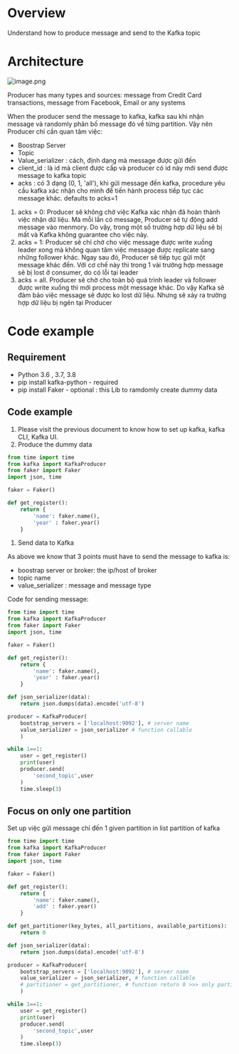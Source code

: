 # Overview

Understand how to produce message and send to the Kafka topic 

# Architecture
![image.png](https://images.viblo.asia/f72b4941-6c19-47e3-a7c1-183ab924f909.png)

Producer has many types and sources: message from Credit Card transactions, message from Facebook, Email or any systems

When the producer send the message to kafka, kafka sau khi nhận message và randomly phân bố message đó về từng partition. Vậy nên Producer chỉ cần quan tâm việc:

- Boostrap Server
- Topic
- Value_serializer : cách, định dạng mà message được gửi đến
- client_id : là id mà client được cấp và producer có id này mới send được message to kafka topic
- acks :  có 3 dạng (0, 1, 'all'), khi gửi message đến kafka, procedure yêu cầu kafka xác nhận cho mình để tiến hành process tiếp tục các message khác. defaults to acks=1
1. acks = 0: Producer sẽ không chờ việc Kafka xác nhận đã hoàn thành việc nhận dữ liệu. Mà mỗi lần có message, Producer sẽ tự động add message vào menmory. Do vậy, trong một số trường hợp dữ liệu sẽ bị mất và Kafka không guarantee cho việc này.
2. acks = 1: Producer sẽ chỉ chờ cho việc message được write xuống leader xong mà không quan tâm việc message được replicate sang những follower khác. Ngay sau đó, Producer sẽ tiếp tục gửi một message khác đến. Với cơ chế này thì trong 1 vài trường hợp message sẽ bị lost ở consumer, do có lỗi tại leader
3. acks = all. Producer sẽ chờ cho toàn bộ quá trình leader và follower được write xuống thì mới process một message khác. Do vậy Kafka sẽ đảm bảo việc message sẽ được ko lost dữ liệu. Nhưng sẽ xảy ra trường hợp dữ liệu bị ngẽn tại Producer

# Code example

## Requirement

- Python 3.6 , 3.7, 3.8
- pip install kafka-python - required
- pip install Faker - optional :  this Lib to ramdomly create dummy data

## Code example

1. Please visit the previous document to know how to set up kafka, kafka CLI, Kafka UI.
2. Produce the dummy data

```python
from time import time
from kafka import KafkaProducer
from faker import Faker
import json, time

faker = Faker()

def get_register():
    return {
        'name': faker.name(),
        'year' : faker.year()
    }
```

1. Send data to Kafka

As above we know that 3 points must have to send the message to kafka is: 

- boostrap server or broker: the ip/host of broker
- topic name
- value_serializer : message and message type

Code for sending message:

```python
from time import time
from kafka import KafkaProducer
from faker import Faker
import json, time

faker = Faker()

def get_register():
    return {
        'name': faker.name(),
        'year' : faker.year()
    }

def json_serializer(data):
    return json.dumps(data).encode('utf-8')

producer = KafkaProducer(
    bootstrap_servers = ['localhost:9092'], # server name
    value_serializer = json_serializer # function callable
    )

while 1==1:
    user = get_register()
    print(user)
    producer.send(
        'second_topic',user
    )
    time.sleep(3)
```

## Focus on only one partition

Set up việc gửi message chỉ đến 1 given partition in list partition of kafka

```python
from time import time
from kafka import KafkaProducer
from faker import Faker
import json, time

faker = Faker()

def get_register():
    return {
        'name': faker.name(),
        'add' : faker.year()
    }

def get_partitioner(key_bytes, all_partitions, available_partitions):
    return 0

def json_serializer(data):
    return json.dumps(data).encode('utf-8')

producer = KafkaProducer(
    bootstrap_servers = ['localhost:9092'], # server name
    value_serializer = json_serializer, # function callable
    # partitioner = get_partitioner, # function return 0 >>> only partition_0 can received messages
    )

while 1==1:
    user = get_register()
    print(user)
    producer.send(
        'second_topic',user
    )
    time.sleep(3)
```